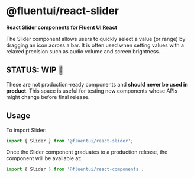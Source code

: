 # @fluentui/react-slider

**React Slider components for [Fluent UI React](https://developer.microsoft.com/en-us/fluentui)**

The Slider component allows users to quickly select a value (or range) by dragging an icon across a bar. It is often used when setting
values with a relaxed precision such as audio volume and screen brightness.

## STATUS: WIP 🚧

These are not production-ready components and **should never be used in product**. This space is useful for testing new components whose APIs might change before final release.

## Usage

To import Slider:

```js
import { Slider } from '@fluentui/react-slider';
```

Once the Slider component graduates to a production release, the component will be available at:

```js
import { Slider } from '@fluentui/react-components';
```
